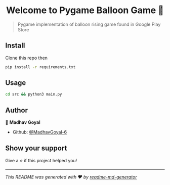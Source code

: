 <h1 align="center">Welcome to Pygame Balloon Game 👋</h1>
<p>
</p>

> Pygame implementation of balloon rising game found in Google Play Store

## Install
Clone this repo then

```sh
pip install -r requirements.txt
```

## Usage

```sh
cd src && python3 main.py
```

## Author

👤 **Madhav Goyal**

* Github: [@MadhavGoyal-6](https://github.com/MadhavGoyal-6)

## Show your support

Give a ⭐️ if this project helped you!

***
_This README was generated with ❤️ by [readme-md-generator](https://github.com/kefranabg/readme-md-generator)_

